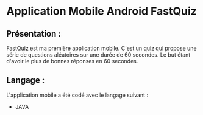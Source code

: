 # Application Mobile Android FastQuiz

## Présentation :

FastQuiz est ma première application mobile. C'est un quiz qui propose une série de questions aléatoires sur une durée de 60 secondes. Le but étant d'avoir le plus de bonnes réponses en 60 secondes.

## Langage :

L'application mobile a été codé avec le langage suivant :
* JAVA
